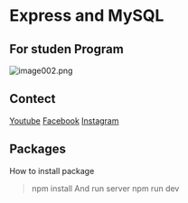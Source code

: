 # Express and MySQL

## For studen Program 
![image002.png](https://files.yande.re/image/a62dc4258bdbb205f3b3e72dd35227dd/yande.re%20877163%20animal_ears%20kitasan_black_%28umamusume%29%20tail%20uma_musume_pretty_derby.jpg)

## Contect

[Youtube](https://youtube.com/channel/UCxm5QXT3WjdadWf7cUR8S7g)
[Facebook](https://www.facebook.com/puemmth/)
[Instagram](https://www.instagram.com/puemmth/)

## Packages
How to install package 
> npm install 
And run server
> npm run dev
